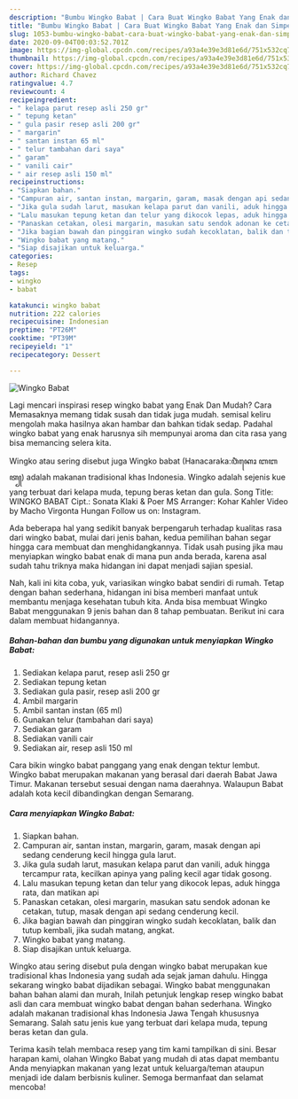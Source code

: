 ```yaml
---
description: "Bumbu Wingko Babat | Cara Buat Wingko Babat Yang Enak dan Simpel"
title: "Bumbu Wingko Babat | Cara Buat Wingko Babat Yang Enak dan Simpel"
slug: 1053-bumbu-wingko-babat-cara-buat-wingko-babat-yang-enak-dan-simpel
date: 2020-09-04T00:03:52.701Z
image: https://img-global.cpcdn.com/recipes/a93a4e39e3d81e6d/751x532cq70/wingko-babat-foto-resep-utama.jpg
thumbnail: https://img-global.cpcdn.com/recipes/a93a4e39e3d81e6d/751x532cq70/wingko-babat-foto-resep-utama.jpg
cover: https://img-global.cpcdn.com/recipes/a93a4e39e3d81e6d/751x532cq70/wingko-babat-foto-resep-utama.jpg
author: Richard Chavez
ratingvalue: 4.7
reviewcount: 4
recipeingredient:
- " kelapa parut resep asli 250 gr"
- " tepung ketan"
- " gula pasir resep asli 200 gr"
- " margarin"
- " santan instan 65 ml"
- " telur tambahan dari saya"
- " garam"
- " vanili cair"
- " air resep asli 150 ml"
recipeinstructions:
- "Siapkan bahan."
- "Campuran air, santan instan, margarin, garam, masak dengan api sedang cenderung kecil hingga gula larut."
- "Jika gula sudah larut, masukan kelapa parut dan vanili, aduk hingga tercampur rata, kecilkan apinya yang paling kecil agar tidak gosong."
- "Lalu masukan tepung ketan dan telur yang dikocok lepas, aduk hingga rata, dan matikan api"
- "Panaskan cetakan, olesi margarin, masukan satu sendok adonan ke cetakan, tutup, masak dengan api sedang cenderung kecil."
- "Jika bagian bawah dan pinggiran wingko sudah kecoklatan, balik dan tutup kembali, jika sudah matang, angkat."
- "Wingko babat yang matang."
- "Siap disajikan untuk keluarga."
categories:
- Resep
tags:
- wingko
- babat

katakunci: wingko babat 
nutrition: 222 calories
recipecuisine: Indonesian
preptime: "PT26M"
cooktime: "PT39M"
recipeyield: "1"
recipecategory: Dessert

---
```



![Wingko Babat](https://img-global.cpcdn.com/recipes/a93a4e39e3d81e6d/751x532cq70/wingko-babat-foto-resep-utama.jpg)

Lagi mencari inspirasi resep wingko babat yang Enak Dan Mudah? Cara Memasaknya memang tidak susah dan tidak juga mudah. semisal keliru mengolah maka hasilnya akan hambar dan bahkan tidak sedap. Padahal wingko babat yang enak harusnya sih mempunyai aroma dan cita rasa yang bisa memancing selera kita.

Wingko atau sering disebut juga Wingko babat (Hanacaraka:ꦮꦶꦁꦏꦺꦴ ꦧꦧꦠ꧀) adalah makanan tradisional khas Indonesia. Wingko adalah sejenis kue yang terbuat dari kelapa muda, tepung beras ketan dan gula. Song Title: WINGKO BABAT Cipt.: Sonata Klaki &amp; Poer MS Arranger: Kohar Kahler Video by Macho Virgonta Hungan Follow us on: Instagram.

Ada beberapa hal yang sedikit banyak berpengaruh terhadap kualitas rasa dari wingko babat, mulai dari jenis bahan, kedua pemilihan bahan segar hingga cara membuat dan menghidangkannya. Tidak usah pusing jika mau menyiapkan wingko babat enak di mana pun anda berada, karena asal sudah tahu triknya maka hidangan ini dapat menjadi sajian spesial.


Nah, kali ini kita coba, yuk, variasikan wingko babat sendiri di rumah. Tetap dengan bahan sederhana, hidangan ini bisa memberi manfaat untuk membantu menjaga kesehatan tubuh kita. Anda bisa membuat Wingko Babat menggunakan 9 jenis bahan dan 8 tahap pembuatan. Berikut ini cara dalam membuat hidangannya.

<!--inarticleads1-->

##### Bahan-bahan dan bumbu yang digunakan untuk menyiapkan Wingko Babat:

1. Sediakan  kelapa parut, resep asli 250 gr
1. Sediakan  tepung ketan
1. Sediakan  gula pasir, resep asli 200 gr
1. Ambil  margarin
1. Ambil  santan instan (65 ml)
1. Gunakan  telur (tambahan dari saya)
1. Sediakan  garam
1. Sediakan  vanili cair
1. Sediakan  air, resep asli 150 ml


Cara bikin wingko babat panggang yang enak dengan tektur lembut. Wingko babat merupakan makanan yang berasal dari daerah Babat Jawa Timur. Makanan tersebut sesuai dengan nama daerahnya. Walaupun Babat adalah kota kecil dibandingkan dengan Semarang. 

<!--inarticleads2-->

##### Cara menyiapkan Wingko Babat:

1. Siapkan bahan.
1. Campuran air, santan instan, margarin, garam, masak dengan api sedang cenderung kecil hingga gula larut.
1. Jika gula sudah larut, masukan kelapa parut dan vanili, aduk hingga tercampur rata, kecilkan apinya yang paling kecil agar tidak gosong.
1. Lalu masukan tepung ketan dan telur yang dikocok lepas, aduk hingga rata, dan matikan api
1. Panaskan cetakan, olesi margarin, masukan satu sendok adonan ke cetakan, tutup, masak dengan api sedang cenderung kecil.
1. Jika bagian bawah dan pinggiran wingko sudah kecoklatan, balik dan tutup kembali, jika sudah matang, angkat.
1. Wingko babat yang matang.
1. Siap disajikan untuk keluarga.


Wingko atau sering disebut pula dengan wingko babat merupakan kue tradisional khas Indonesia yang sudah ada sejak jaman dahulu. Hingga sekarang wingko babat dijadikan sebagai. Wingko babat menggunakan bahan bahan alami dan murah, Inilah petunjuk lengkap resep wingko babat asli dan cara membuat wingko babat dengan bahan sederhana. Wingko adalah makanan tradisional khas Indonesia Jawa Tengah khususnya Semarang. Salah satu jenis kue yang terbuat dari kelapa muda, tepung beras ketan dan gula. 

Terima kasih telah membaca resep yang tim kami tampilkan di sini. Besar harapan kami, olahan Wingko Babat yang mudah di atas dapat membantu Anda menyiapkan makanan yang lezat untuk keluarga/teman ataupun menjadi ide dalam berbisnis kuliner. Semoga bermanfaat dan selamat mencoba!
